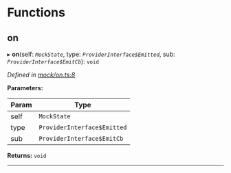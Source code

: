 

# Functions

<a id="on"></a>

##  on

▸ **on**(self: *`MockState`*, type: *`ProviderInterface$Emitted`*, sub: *`ProviderInterface$EmitCb`*): `void`

*Defined in [mock/on.ts:8](https://github.com/polkadot-js/api/blob/4ff2b2d/packages/rpc-provider/src/mock/on.ts#L8)*

**Parameters:**

| Param | Type |
| ------ | ------ |
| self | `MockState` |
| type | `ProviderInterface$Emitted` |
| sub | `ProviderInterface$EmitCb` |

**Returns:** `void`

___


